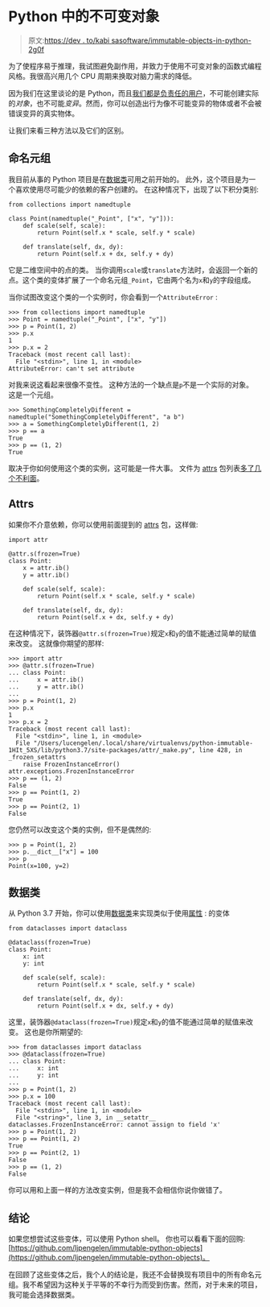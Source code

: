# Python 中的不可变对象

> 原文:[https://dev . to/kabi sasoftware/immutable-objects-in-python-2g0f](https://dev.to/kabisasoftware/immutable-objects-in-python-2g0f)

为了使程序易于推理，我试图避免副作用，并致力于使用不可变对象的函数式编程风格。我很高兴用几个 CPU 周期来换取对脑力需求的降低。

因为我们在这里谈论的是 Python，而且[我们都是负责任的用户](https://docs.python-guide.org/writing/style/#we-are-all-responsible-users)，不可能创建实际的*对象*，也不可能*变异*。然而，你可以创造出行为像不可能变异的物体或者不会被错误变异的真实物体。

让我们来看三种方法以及它们的区别。

## [](#named-tuples)命名元组

我目前从事的 Python 项目是在[数据类](https://docs.python.org/3/library/dataclasses.html)可用之前开始的。
此外，这个项目是为一个喜欢使用尽可能少的依赖的客户创建的。
在这种情况下，出现了以下积分类别:

```
from collections import namedtuple

class Point(namedtuple("_Point", ["x", "y"])):
    def scale(self, scale):
        return Point(self.x * scale, self.y * scale)

    def translate(self, dx, dy):
        return Point(self.x + dx, self.y + dy) 
```

它是二维空间中的点的类。
当你调用`scale`或`translate`方法时，会返回一个新的点。这个类的变体扩展了一个命名元组`_Point`，它由两个名为`x`和`y`的字段组成。

当你试图改变这个类的一个实例时，你会看到一个`AttributeError` :

```
>>> from collections import namedtuple
>>> Point = namedtuple("_Point", ["x", "y"])
>>> p = Point(1, 2)
>>> p.x
1
>>> p.x = 2
Traceback (most recent call last):
  File "<stdin>", line 1, in <module>
AttributeError: can't set attribute 
```

对我来说这看起来很像不变性。
这种方法的一个缺点是`p`不是一个实际的对象。
这是一个元组。

```
>>> SomethingCompletelyDifferent = namedtuple("SomethingCompletelyDifferent", "a b")
>>> a = SomethingCompletelyDifferent(1, 2)
>>> p == a
True
>>> p == (1, 2)
True 
```

取决于你如何使用这个类的实例，这可能是一件大事。
文件为 [attrs](https://www.attrs.org/en/stable/index.html) 包列表[多了几个不利面](https://www.attrs.org/en/stable/why.html#namedtuples)。

## [](#attrs)Attrs

如果你不介意依赖，你可以使用前面提到的 [attrs](https://www.attrs.org/en/stable/index.html) 包，这样做:

```
import attr

@attr.s(frozen=True)
class Point:
    x = attr.ib()
    y = attr.ib()

    def scale(self, scale):
        return Point(self.x * scale, self.y * scale)

    def translate(self, dx, dy):
        return Point(self.x + dx, self.y + dy) 
```

在这种情况下，装饰器`@attr.s(frozen=True)`规定`x`和`y`的值不能通过简单的赋值来改变。
这就像你期望的那样:

```
>>> import attr
>>> @attr.s(frozen=True)
... class Point:
...     x = attr.ib()
...     y = attr.ib()
...
>>> p = Point(1, 2)
>>> p.x
1
>>> p.x = 2
Traceback (most recent call last):
  File "<stdin>", line 1, in <module>
  File "/Users/lucengelen/.local/share/virtualenvs/python-immutable-1HIt_5XS/lib/python3.7/site-packages/attr/_make.py", line 428, in _frozen_setattrs
    raise FrozenInstanceError()
attr.exceptions.FrozenInstanceError
>>> p == (1, 2)
False
>>> p == Point(1, 2)
True
>>> p == Point(2, 1)
False 
```

您仍然可以改变这个类的实例，但不是偶然的:

```
>>> p = Point(1, 2)
>>> p.__dict__["x"] = 100
>>> p
Point(x=100, y=2) 
```

## [](#data-classes)数据类

从 Python 3.7 开始，你可以使用[数据类](https://docs.python.org/3/library/dataclasses.html)来实现类似于使用[属性](https://www.attrs.org/en/stable/index.html) :
的变体

```
from dataclasses import dataclass

@dataclass(frozen=True)
class Point:
    x: int
    y: int

    def scale(self, scale):
        return Point(self.x * scale, self.y * scale)

    def translate(self, dx, dy):
        return Point(self.x + dx, self.y + dy) 
```

这里，装饰器`@dataclass(frozen=True)`规定`x`和`y`的值不能通过简单的赋值来改变。
这也是你所期望的:

```
>>> from dataclasses import dataclass
>>> @dataclass(frozen=True)
... class Point:
...     x: int
...     y: int
...
>>> p = Point(1, 2)
>>> p.x = 100
Traceback (most recent call last):
  File "<stdin>", line 1, in <module>
  File "<string>", line 3, in __setattr__
dataclasses.FrozenInstanceError: cannot assign to field 'x'
>>> p = Point(1, 2)
>>> p == Point(1, 2)
True
>>> p == Point(2, 1)
False
>>> p == (1, 2)
False 
```

你可以用和上面一样的方法改变实例，但是我不会相信你说你做错了。

## [](#conclusion)结论

如果您想尝试这些变体，可以使用 Python shell。
你也可以看看下面的回购:[https://github.com/ljpengelen/immutable-python-objects](https://github.com/ljpengelen/immutable-python-objects)。

在回顾了这些变体之后，我个人的结论是，我还不会替换现有项目中的所有命名元组。我不希望因为这种关于平等的不幸行为而受到伤害。然而，对于未来的项目，我可能会选择数据类。